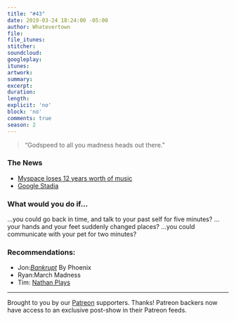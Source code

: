 ```yaml
---
title: "#43"
date: 2019-03-24 18:24:00 -05:00
author: Whatevertown
file: 
file_itunes: 
stitcher: 
soundcloud: 
googleplay: 
itunes: 
artwork: 
summary: 
excerpt: 
duration: 
length: 
explicit: 'no'
block: 'no'
comments: true
season: 2
---
```


> “Godspeed to all you madness heads out there.”

### The News
- [Myspace loses 12 years worth of music](https://www.theverge.com/2019/3/18/18271023/myspace-music-videos-deleted-2003-2015-server-migration)
- [Google Stadia](https://www.polygon.com/2019/3/22/18273185/google-stadia-games-price-release-date-controller-faq)

### What would you do if…
…you could go back in time, and talk to your past self for five minutes?
…your hands and your feet suddenly changed places?
…you could communicate with your pet for two minutes?

### Recommendations:
- Jon:[*Bankrupt*](https://open.spotify.com/album/1s7a0VpP3aNEubiTgx6YlU?si=r_D7Qp5pQG2wr776Gp9IvQ) By Phoenix
- Ryan:March Madness
- Tim: [Nathan Plays](https://www.youtube.com/channel/UCW4wyjzTgbAihmzT16FE9Bg)

---

Brought to you by our [Patreon](https://www.patreon.com/whatevertown) supporters. Thanks! Patreon backers now have access to an exclusive post-show in their Patreon feeds.